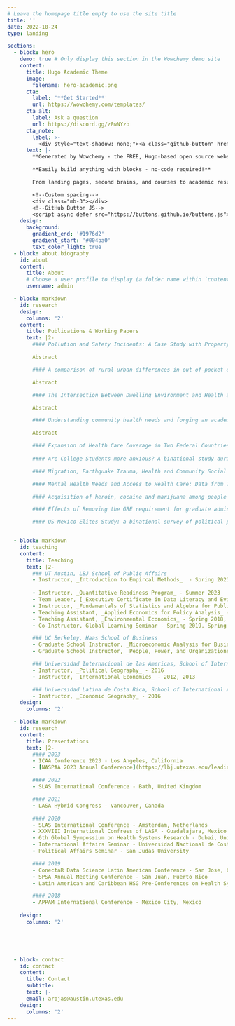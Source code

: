 ```yaml
---
# Leave the homepage title empty to use the site title
title: ''
date: 2022-10-24
type: landing

sections:
  - block: hero
    demo: true # Only display this section in the Wowchemy demo site
    content:
      title: Hugo Academic Theme
      image:
        filename: hero-academic.png
      cta:
        label: '**Get Started**'
        url: https://wowchemy.com/templates/
      cta_alt:
        label: Ask a question
        url: https://discord.gg/z8wNYzb
      cta_note:
        label: >-
          <div style="text-shadow: none;"><a class="github-button" href="https://github.com/wowchemy/wowchemy-hugo-themes" data-icon="octicon-star" data-size="large" data-show-count="true" aria-label="Star">Star Wowchemy Website Builder</a></div><div style="text-shadow: none;"><a class="github-button" href="https://github.com/wowchemy/starter-hugo-academic" data-icon="octicon-star" data-size="large" data-show-count="true" aria-label="Star">Star the Academic template</a></div>
      text: |-
        **Generated by Wowchemy - the FREE, Hugo-based open source website builder trusted by 500,000+ sites.**

        **Easily build anything with blocks - no-code required!**

        From landing pages, second brains, and courses to academic resumés, conferences, and tech blogs.

        <!--Custom spacing-->
        <div class="mb-3"></div>
        <!--GitHub Button JS-->
        <script async defer src="https://buttons.github.io/buttons.js"></script>
    design:
      background:
        gradient_end: '#1976d2'
        gradient_start: '#004ba0'
        text_color_light: true
  - block: about.biography
    id: about
    content:
      title: About
      # Choose a user profile to display (a folder name within `content/authors/`)
      username: admin

  - block: markdown
    id: research
    design: 
      columns: '2'
    content:
      title: Publications & Working Papers
      text: |2-
        #### Pollution and Safety Incidents: A Case Study with Property and Violent Incidents in Medillin, Colombia, 2017-2019  (Forthcoming, 2023)

        Abstract

        #### A comparison of rural-urban differences in out-of-pocket expenses among older Mexicans with diabetes

        Abstract

        #### The Intersection Between Dwelling Environment and Health and Wellbeing in Impoverished Rural Puebla, Mexico

        Abstract

        #### Understanding community health needs and forging an academic global health partnership in Puebla, Mexico: a mixed-methods study

        Abstract 

        #### Expansion of Health Care Coverage in Two Federal Countries: Mexico and the United States (Working Paper)
      
        #### Are College Students more anxious? A binational study during COVID-19 (Working Paper)

        #### Migration, Earthquake Trauma, Health and Community Social Capital in four low-income communities of Puebla, Mexico (Working Paper)

        #### Mental Health Needs and Access to Health Care: Data from Three Rural Pueblos and One Urban Colinia In Puebla, Mexico (Working Paper)

        #### Acquisition of heroin, cocaine and marijuana among people who use heroin regularly (Working Paper)

        #### Effects of Removing the GRE requirement for graduate admissions at the LBJ School, 2013-2023 (Working Paper)

        #### US-Mexico Elites Study: a binational survey of political perspectives in bordering countries (Working Paper)


  - block: markdown
    id: teaching
    content:
      title: Teaching
      text: |2-
        ### UT Austin, LBJ School of Public Affairs
        - Instructor, _Introduction to Empircal Methods_  - Spring 2023, Fall 2023
        
        - Instructor, _Quantitative Readiness Program_ - Summer 2023
        - Team Leader, [_Executive Certificate in Data Literacy and Evidence Building_](https://wagner.nyu.edu/data-literacy) - Fall 2023
        - Instructor, _Fundamentals of Statistics and Algebra for Public Policy_ - Fall 2022
        - Teaching Assistant, _Applied Economics for Policy Analysis_ - Fall 2018, Fall 2020
        - Teaching Assistant, _Environmental Economics_ - Spring 2018, Spring 2021
        - Co-Instructor, Global Learning Seminar - Spring 2019, Spring 2021

        ### UC Berkeley, Haas School of Business
        - Graduate School Instructor, _Microeconomic Analysis for Business Decisions_ - Fall 2013, Spring 2014, Fall 2014, Spring 2015
        - Graduate School Instructor, _People, Power, and Organizations_ - Spring 2015

        ### Universidad Internacional de las Americas, School of International Affairs
        - Instructor, _Political Geography_ - 2016
        - Instructor, _International Economics_ - 2012, 2013

        ### Universidad Latina de Costa Rica, School of International Affairs
        - Instructor, _Economic Geography_ - 2016
    design: 
      columns: '2'

  - block: markdown
    id: research
    content:
      title: Presentations
      text: |2-
        #### 2023
        - ICAA Conference 2023 - Los Angeles, California
        - [NASPAA 2023 Annual Conference](https://lbj.utexas.edu/leading-voices-naspaa-lbj-school-champions-public-service-education-pittsburgh) - Pittsburgh, Pennsylvania

        #### 2022
        - SLAS International Conference - Bath, United Kingdom

        #### 2021
        - LASA Hybrid Congress - Vancouver, Canada

        #### 2020
        - SLAS International Conference - Amsterdam, Netherlands
        - XXXVIII International Confress of LASA - Guadalajara, Mexico
        - 6th Global Sympossium on Health Systems Research - Dubai, United Arab Emirates
        - International Affairs Seminar - Universidad Nactional de Costa Rica
        - Political Affairs Seminar - San Judas University

        #### 2019
        - ConectaR Data Science Latin American Conference - San Jose, Costa Rica
        - SPSA Annual Meeting Conference - San Juan, Puerto Rico
        - Latin American and Caribbean HSG Pre-Conferences on Health Systems Research - Washington, D.C.

        #### 2018
        - APPAM International Conference - Mexico City, Mexico
     
    design: 
      columns: '2'  
    




  - block: contact
    id: contact
    content:
      title: Contact
      subtitle:
      text: |-
      email: arojas@austin.utexas.edu
    design:
      columns: '2'
---
```

